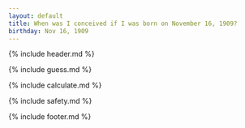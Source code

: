 ```yaml
---
layout: default
title: When was I conceived if I was born on November 16, 1909?
birthday: Nov 16, 1909
---
```


{% include header.md %}

{% include guess.md %}

{% include calculate.md %}

{% include safety.md %}

{% include footer.md %}



